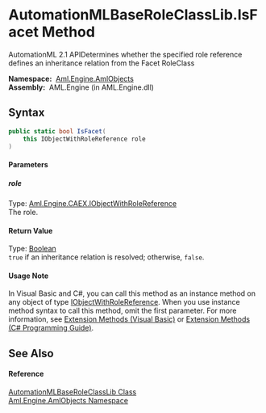 AutomationMLBaseRoleClassLib.IsFacet Method
===========================================
AutomationML 2.1 APIDetermines whether the specified role reference defines an inheritance relation from the Facet RoleClass

  **Namespace:**  [Aml.Engine.AmlObjects][1]  
  **Assembly:**  AML.Engine (in AML.Engine.dll)

Syntax
------

```csharp
public static bool IsFacet(
	this IObjectWithRoleReference role
)
```

#### Parameters

##### *role*
Type: [Aml.Engine.CAEX.IObjectWithRoleReference][2]  
The role.

#### Return Value
Type: [Boolean][3]  
`true` if an inheritance relation is resolved; otherwise, `false`.
#### Usage Note
In Visual Basic and C#, you can call this method as an instance method on any object of type [IObjectWithRoleReference][2]. When you use instance method syntax to call this method, omit the first parameter. For more information, see [Extension Methods (Visual Basic)][4] or [Extension Methods (C# Programming Guide)][5].

See Also
--------

#### Reference
[AutomationMLBaseRoleClassLib Class][6]  
[Aml.Engine.AmlObjects Namespace][1]  

[1]: ../README.md
[2]: ../../Aml.Engine.CAEX/IObjectWithRoleReference/README.md
[3]: https://docs.microsoft.com/dotnet/api/system.boolean
[4]: https://docs.microsoft.com/dotnet/visual-basic/programming-guide/language-features/procedures/extension-methods
[5]: https://docs.microsoft.com/dotnet/csharp/programming-guide/classes-and-structs/extension-methods
[6]: README.md
[7]: https://www.automationml.org
[8]: ../../icons/logoShade.png